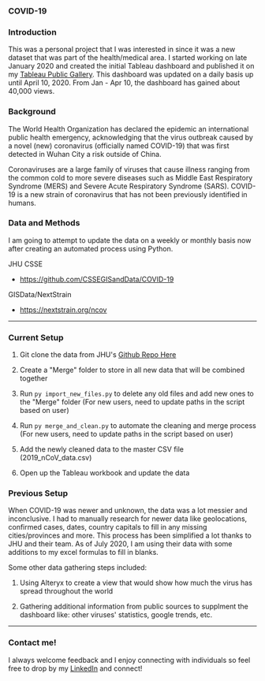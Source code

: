 ### COVID-19

### Introduction

This was a personal project that I was interested in since it was a new dataset that was part of the health/medical area. I started working on late January 2020 and created the initial Tableau dashboard and published it on my [Tableau Public Gallery](https://public.tableau.com/profile/david.ly#!/vizhome/2019-nCoVGlobalCasesWuhan/Dashboard). This dashboard was updated on a daily basis up until April 10, 2020. From Jan - Apr 10, the dashboard has gained about 40,000 views.

### Background

The World Health Organization has declared the epidemic an international public health emergency, acknowledging that the virus outbreak caused by a novel (new) coronavirus (officially named COVID-19) that was first detected in Wuhan City a risk outside of China.

Coronaviruses are a large family of viruses that cause illness ranging from the common cold to more severe diseases such as Middle East Respiratory Syndrome (MERS) and Severe Acute Respiratory Syndrome (SARS). COVID-19 is a new strain of coronavirus that has not been previously identified in humans.

### Data and Methods

I am going to attempt to update the data on a weekly or monthly basis now after creating an automated process using Python. 

JHU CSSE
- https://github.com/CSSEGISandData/COVID-19

GISData/NextStrain
- https://nextstrain.org/ncov

_____________________________________________________________________________________________

### Current Setup

1. Git clone the data from JHU's [Github Repo Here](https://github.com/CSSEGISandData/COVID-19)

2. Create a "Merge" folder to store in all new data that will be combined together

3. Run ```py import_new_files.py``` to delete any old files and add new ones to the "Merge" folder  (For new users, need to update paths in the script based on user)

4. Run ```py merge_and_clean.py``` to automate the cleaning and merge process  (For new users, need to update paths in the script based on user)

5. Add the newly cleaned data to the master CSV file (2019_nCoV_data.csv)

6. Open up the Tableau workbook and update the data

### Previous Setup

When COVID-19 was newer and unknown, the data was a lot messier and inconclusive. I had to manually research for newer data like geolocations, confirmed cases, dates, country capitals to fill in any missing cities/provinces and more. This process has been simplified a lot thanks to JHU and their team. As of July 2020, I am using their data with some additions to my excel formulas to fill in blanks. 

Some other data gathering steps included:

1. Using Alteryx to create a view that would show how much the virus has spread throughout the world

2. Gathering additional information from public sources to supplment the dashboard like: other viruses' statistics, google trends, etc.
_____________________________________________________________________________________________

### Contact me!

I always welcome feedback and I enjoy connecting with individuals so feel free to drop by my [LinkedIn](https://www.linkedin.com/in/davidtly) and connect!
